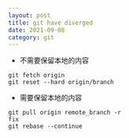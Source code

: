 ```yaml
---
layout: post
title: git have diverged
date: 2021-09-08
category: git
---
```


* 不需要保留本地的内容
```shell
git fetch origin
git reset --hard origin/branch
```

* 需要保留本地的内容
```shell
git pull origin remote_branch -r
fix
git rebase --continue
```

